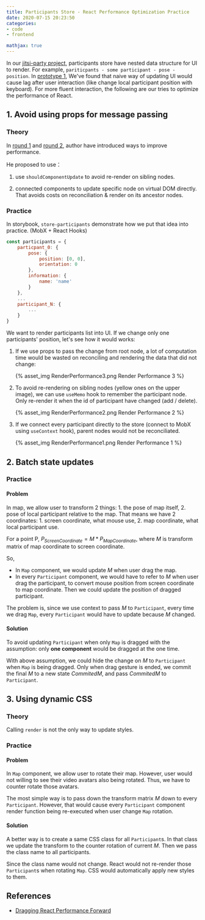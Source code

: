 ```yaml
---
title: Participants Store - React Performance Optimization Practice
date: 2020-07-15 20:23:50
categories:
- code
- frontend

mathjax: true
---
```


In our [jitsi-party project](https://github.com/JitsiPartyTeam/jitsi-party), participants store have nested data structure for UI to render. For example,  `pariticpants - some participant - pose - position`. In [prototype 1](https://github.com/hasevr/jitsi-party), We've found that naive way of updating UI would cause lag after user interaction (like change local participant position with keyboard). For more fluent interaction, the following are our tries to optimize the performance of React.

## 1. Avoid using props for message passing
### Theory

In [round 1](https://medium.com/@alexandereardon/performance-optimisations-for-react-applications-b453c597b191) and [round 2](https://medium.com/@alexandereardon/performance-optimisations-for-react-applications-round-2-2042e5c9af97), author have introduced ways to improve performance.

He proposed to use：

1. use `shouldComponentUpdate` to avoid re-render on sibling nodes.

2. connected components to update specific node on virtual DOM directly. That avoids costs on reconciliation & render on its ancestor nodes.

### Practice

In storybook, `store-participants` demonstrate how we put that idea into practice. (MobX + React Hooks)

```js
const participants = {
    particpant_0: {
        pose: {
            position: [0, 0],
            orientation: 0
        },
        information: {
            name: 'name'
        }
    },
    ...
    participant_N: {
        ...
    }
}
```

We want to render participants list into UI. If we change only one participants' position, let's see how it would works:

1. If we use props to pass the change from root node, a lot of computation time would be wasted on reconciling and rendering the data that did not change:

   {% asset_img RenderPerformance3.png Render Performance 3 %}

2. To avoid re-rendering on sibling nodes (yellow ones on the upper image), we can use `useMemo` hook to remember the participant node. Only re-render it  when the id of participant have changed (add / delete).

    {% asset_img RenderPerformance2.png Render Performance 2 %}

3. If we connect every participant directly to the store (connect to MobX using `useContext` hook), parent nodes would not be reconciliated.

   {% asset_img RenderPerformance1.png Render Performance 1 %}

## 2. Batch state updates

### Practice

#### Problem

In map, we allow user to transform 2 things: 1. the pose of map itself, 2. pose of local participant relative to the map.  That means we have 2 coordinates: 1. screen coordinate, what mouse use, 2. map coordinate, what local participant use.

For a point P, $P_{ScreenCoordinate} = M * P_{MapCoordinate}$, where $M$ is transform matrix of map coordinate to screen coordinate.

So,

- In `Map` component, we would update $M$ when user drag the map.
- In every `Participant` component, we would have to refer to $M$ when user drag the participant, to convert mouse position from screen coordinate to map coordinate. Then we could update the position of dragged participant.

The problem is, since we use context to pass $M$ to `Participant`, every time we drag `Map`, every `Participant` would have to update because $M$ changed.

#### Solution

To avoid updating `Participant` when only `Map` is dragged with the assumption: only **one component** would be dragged at the one time.

With above assumption, we could hide the change on $M$ to `Participant` when `Map` is being dragged. Only when drag gesture is ended, we commit the final $M$ to a new state $CommitedM$, and pass $CommitedM$ to `Participant`.

## 3. Using dynamic CSS

### Theory

Calling `render` is not the only way to update styles.

### Practice

#### Problem

In `Map` component, we allow user to rotate their map. However, user would not willing to see their video avatars also being rotated. Thus, we have to counter rotate those avatars.

The most simple way is to pass down the transform matrix $M$ down to every `Participant`. However, that would cause every `Participant` component render function being re-executed when user change `Map` rotation.

#### Solution

A better way is to create a same CSS class for all `Participant`s. In that class we update the transform to the counter rotation of current $M$. Then we pass the class name to all participants.

Since the class name would not change. React would not re-render those `Participant`s when rotating `Map`. CSS would automatically apply new styles to them.

## References

- [Dragging React Performance Forward](https://medium.com/@alexandereardon/dragging-react-performance-forward-688b30d40a33)

